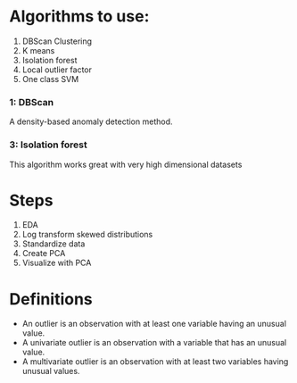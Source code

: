 # Algorithms to use:

1. DBScan Clustering
2. K means
3. Isolation forest
4. Local outlier factor
5. One class SVM


### 1: DBScan 
A density-based anomaly detection method.


### 3: Isolation forest
This algorithm works great with very high dimensional datasets



# Steps
1. EDA
2. Log transform skewed distributions
2. Standardize data
3. Create PCA
4. Visualize with PCA


# Definitions
- An outlier is an observation with at least one variable having an unusual value.
- A univariate outlier is an observation with a variable that has an unusual value.
- A multivariate outlier is an observation with at least two variables having unusual values.

